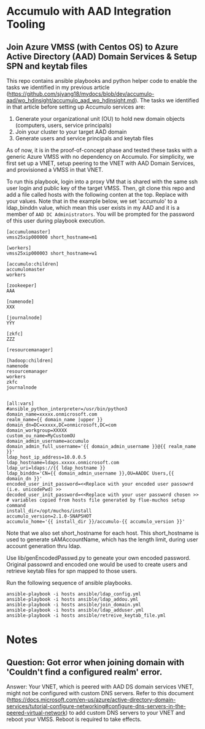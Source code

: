 # Accumulo with AAD Integration Tooling

## Join Azure VMSS (with Centos OS) to Azure Active Directory (AAD) Domain Services & Setup SPN and keytab files
This repo contains ansible playbooks and python helper code to enable the tasks we identified in my previous article (https://github.com/sjyang18/mydocs/blob/dev/accumulo-aad/wo_hdinsight/accumulo_aad_wo_hdinsight.md). The tasks we identified in that article before setting up Accumulo services are: 
1. Generate your organizational unit (OU) to hold new domain objects (computers, users, service principals) 
2. Join your cluster to your target AAD domain
3. Generate users and service principals and keytab files

As of now, it is in the proof-of-concept phase and tested these tasks with a generic Azure VMSS with no dependency on Accumulo. For simplicity, we first set up a VNET, setup peering to the VNET with AAD Domain Services, and provisioned a VMSS in that VNET. 

To run this playbook, login into a proxy VM that is shared with the same ssh user login and public key of the target VMSS. Then, git clone this repo and add a file called hosts with the following conten at the top. Replace with your values. Note that in the example below, we set 'accumulo' to a ldap_binddn value, which mean this user exists in my AAD and it is a member of `AAD DC Administrators`. You will be prompted for the password of this user during playbook execution.

```
[accumulomaster]
vmss25xip000000 short_hostname=m1

[workers]
vmss25xip000003 short_hostname=w1

[accumulo:children]
accumulomaster
workers

[zookeeper]
AAA

[namenode]
XXX

[journalnode]
YYY

[zkfc]
ZZZ

[resourcemanager]

[hadoop:children]
namenode
resourcemanager
workers
zkfc
journalnode


[all:vars]
#ansible_python_interpreter=/usr/bin/python3
domain_name=xxxxx.onmicrosoft.com
realm_name={{ domain_name |upper }}
domain_dn=DC=xxxxx,DC=onmicrosoft,DC=com
domain_workgroup=XXXXX
custom_ou_name=MyCustomOU
domain_admin_username=accumulo
domain_admin_full_username='{{ domain_admin_username }}@{{ realm_name }}'
ldap_host_ip_address=10.0.0.5
ldap_hostname=ldaps.xxxxx.onmicrosoft.com
ldap_uri=ldaps://{{ ldap_hostname }}
ldap_binddn='CN={{ domain_admin_username }},OU=AADDC Users,{{ domain_dn }}'
encoded_user_init_password=<<Replace with your encoded user passowrd (i.e. unicodePwd) >>
decoded_user_init_password=<<Replace with your user password chosen >>
# variables copied from hosts file generated by flue-muchos setup command
install_dir=/opt/muchos/install
accumulo_version=2.1.0-SNAPSHOT
accumulo_home='{{ install_dir }}/accumulo-{{ accumulo_version }}'
```

Note that we also set short_hostname for each host. This short_hostname is used to generate sAMAccountName, which has the length limit, during user account generation thru ldap. 

Use lib/genEncodedPasswd.py to geneate your own encoded password. Original passowrd and encoded one would be used to create users and retrieve keytab files for spn mapped to those users.

Run the following sequence of ansible playbooks.

```
ansible-playbook -i hosts ansible/ldap_config.yml
ansible-playbook -i hosts ansible/ldap_addou.yml
ansible-playbook -i hosts ansible/join_domain.yml
ansible-playbook -i hosts ansible/ldap_adduser.yml
ansible-playbook -i hosts ansible/retreive_keytab_file.yml
```

# Notes

## Question: Got error when joining domain with 'Couldn't find a configured realm' error.

Answer: Your VNET, which is peered with AAD DS domain services VNET, might not be configured with custom DNS servers. Refer to this document (https://docs.microsoft.com/en-us/azure/active-directory-domain-services/tutorial-configure-networking#configure-dns-servers-in-the-peered-virtual-network) to add custom DNS servers to your VNET and reboot your VMSS. Reboot is required to take effects.


